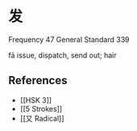 # 发
Frequency 47
General Standard 339

fā
issue, dispatch, send out; hair

## References
- [[HSK 3]]
- [[5 Strokes]]
- [[又 Radical]]